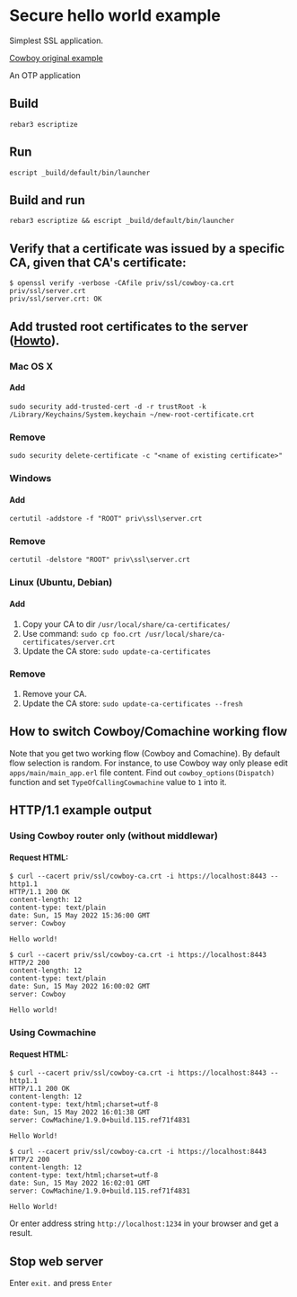 # Secure hello world example

Simplest SSL application.

[Cowboy original example](https://github.com/ninenines/cowboy/tree/master/examples/ssl_hello_world)

An OTP application

## Build

`rebar3 escriptize`

## Run

`escript _build/default/bin/launcher`
	
## Build and run

`rebar3 escriptize && escript _build/default/bin/launcher`	


## Verify that a certificate was issued by a specific CA, given that CA's certificate:

```
$ openssl verify -verbose -CAfile priv/ssl/cowboy-ca.crt  priv/ssl/server.crt
priv/ssl/server.crt: OK

```

## Add trusted root certificates to the server ([Howto](https://manuals.gfi.com/en/kerio/connect/content/server-configuration/ssl-certificates/adding-trusted-root-certificates-to-the-server-1605.html)).


### Mac OS X

#### Add	

`sudo security add-trusted-cert -d -r trustRoot -k /Library/Keychains/System.keychain ~/new-root-certificate.crt`

### Remove

`sudo security delete-certificate -c "<name of existing certificate>"`

### Windows

#### Add

`certutil -addstore -f "ROOT" priv\ssl\server.crt`

### Remove

`certutil -delstore "ROOT" priv\ssl\server.crt`

### Linux (Ubuntu, Debian)

#### Add

1. Copy your CA to dir `/usr/local/share/ca-certificates/`
2. Use command: `sudo cp foo.crt /usr/local/share/ca-certificates/server.crt`
3. Update the CA store: `sudo update-ca-certificates`

### Remove

1. Remove your CA.
2. Update the CA store: `sudo update-ca-certificates --fresh`


## How to switch Cowboy/Comachine working flow

Note that you get two working flow (Cowboy and Comachine). By default flow selection is random. 
For instance, to use Cowboy way only please edit `apps/main/main_app.erl` file content. 
Find out `cowboy_options(Dispatch)` function and set `TypeOfCallingCowmachine` value to `1` into it.



## HTTP/1.1 example output

### Using Cowboy router only (without middlewar)

#### Request HTML:

```
$ curl --cacert priv/ssl/cowboy-ca.crt -i https://localhost:8443 --http1.1
HTTP/1.1 200 OK
content-length: 12
content-type: text/plain
date: Sun, 15 May 2022 15:36:00 GMT
server: Cowboy

Hello world!
```

```
$ curl --cacert priv/ssl/cowboy-ca.crt -i https://localhost:8443
HTTP/2 200
content-length: 12
content-type: text/plain
date: Sun, 15 May 2022 16:00:02 GMT
server: Cowboy

Hello world!

```

### Using Cowmachine

#### Request HTML:

```
$ curl --cacert priv/ssl/cowboy-ca.crt -i https://localhost:8443 --http1.1
HTTP/1.1 200 OK
content-length: 12
content-type: text/html;charset=utf-8
date: Sun, 15 May 2022 16:01:38 GMT
server: CowMachine/1.9.0+build.115.ref71f4831

Hello World!
```

```
$ curl --cacert priv/ssl/cowboy-ca.crt -i https://localhost:8443
HTTP/2 200
content-length: 12
content-type: text/html;charset=utf-8
date: Sun, 15 May 2022 16:02:01 GMT
server: CowMachine/1.9.0+build.115.ref71f4831

Hello World!
```

Or enter address string `http://localhost:1234` in your browser and get a result.

## Stop web server

Enter `exit.` and press `Enter`
